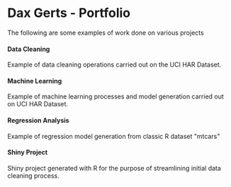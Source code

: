 # Dax Gerts - Portfolio 

The following are some examples of work done on various projects

#### Data Cleaning

Example of data cleaning operations carried out on the UCI HAR Dataset.

#### Machine Learning

Example of machine learning processes and model generation carried out on UCI HAR Dataset.

#### Regression Analysis

Example of regression model generation from classic R dataset "mtcars"

#### Shiny Project

Shiny project generated with R for the purpose of streamlining initial data cleaning process.
